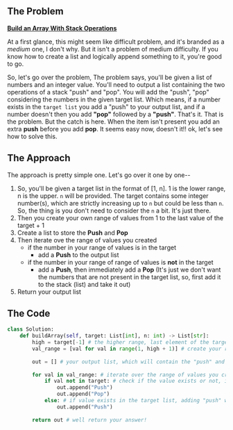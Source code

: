 ## The Problem
**[Build an Array With Stack Operations](https://leetcode.com/problems/build-an-array-with-stack-operations/description/?envType=daily-question&envId=2023-11-03)**

At a first glance, this might seem like difficult problem, and it's branded as a *medium* one, I don't why. But it isn't a problem of medium difficulty. If you know how to create a list and logically append something to it, you're good to go. 

So, let's go over the problem, The problem says, you'll be given a list of numbers and an integer value. You'll need to output a list containing the two operations of a stack "push" and "pop". You will add the "push", "pop" considering the numbers in the given target list. Which means, if a number exists in the `target list` you add a "push" to your output list, and if a number doesn't then you add **"pop"** followed by a **"push"**. That's it. That is the problem. But the catch is here. When the item isn't present you add an extra **push** before you add **pop**. It seems easy now, doesn't it!! ok, let's see how to solve this.

## The Approach

The approach is pretty simple one. Let's go over it one by one--

1. So, you'll be given a target list in the format of [1, n]. 1 is the lower range, n is the upper. `n` will be provided. The target contains some integer number(s), which are strictly increasing up to `n` but could be less than `n`. So, the thing is you don't need to consider the `n` a bit. It's just there.
2. Then you create your own range of values from 1 to the last value of the target + 1
3. Create a list to store the **Push** and **Pop**
4. Then iterate ove the range of values you created
    * if the number in your range of values is in the target
        * add a **Push** to the output list
    * if the number in your range of range of values is **not** in the target
        * add a **Push**, then immediately add a **Pop** (It's just we don't want the numbers that are not present in the target list, so, first add it to the stack (list) and take it out)
5. Return your output list

## The Code
```python
class Solution:
    def buildArray(self, target: List[int], n: int) -> List[str]:
        high = target[-1] # the higher range, last element of the target list
        val_range = [val for val in range(1, high + 1)] # create your range of values, ranges from 1 to high + 1 
        
        out = [] # your output list, which will contain the "push" and "pop" strings
        
        for val in val_range: # iterate over the range of values you created
            if val not in target: # check if the value exists or not, if not then add push and then add pop to the out list
                out.append("Push")
                out.append("Pop")
            else: # if value exists in the target list, adding "push" will be enough
                out.append("Push")
            
        return out # well return your answer! 
```